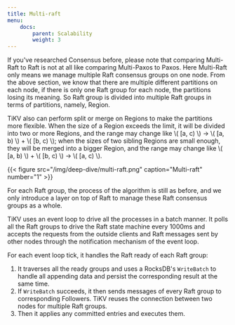 ```yaml
---
title: Multi-raft
menu:
    docs:
        parent: Scalability
        weight: 3
---
```


If you've researched Consensus before, please note that comparing Multi-Raft to Raft is not at all like comparing Multi-Paxos to Paxos. Here Multi-Raft only means we manage multiple Raft consensus groups on one node. From the above section, we know that there are multiple different partitions on each node, if there is only one Raft group for each node, the partitions losing its meaning. So Raft group is divided into multiple Raft groups in terms of partitions, namely, Region. 

TiKV also can perform split or merge on Regions to make the partitions more flexible. When the size of a Region exceeds the limit, it will be divided into two or more Regions, and the range may change like \\( [a, c) \\) -> \\( [a, b) \\) + \\( [b, c) \\); when the sizes of two sibling Regions are small enough, they will be merged into a bigger Region, and the range may change like \\( [a, b) \\) + \\( [b, c) \\) -> \\( [a, c) \\).

{{< figure
    src="/img/deep-dive/multi-raft.png"
    caption="Multi-raft"
    number="1" >}}

For each Raft group, the process of the algorithm is still as before, and we only introduce a layer on top of Raft to manage these Raft consensus groups as a whole.

TiKV uses an event loop to drive all the processes in a batch manner. It polls all the Raft groups to drive the Raft state machine every 1000ms and accepts the requests from the outside clients and Raft messages sent by other nodes through the notification mechanism of the event loop.

For each event loop tick, it handles the Raft ready of each Raft group:

1. It traverses all the ready groups and uses a RocksDB's `WriteBatch` to handle all appending data and persist the corresponding result at the same time.
2. If `WriteBatch` succeeds, it then sends messages of every Raft group to corresponding Followers. TiKV reuses the connection between two nodes for multiple Raft groups.
3. Then it applies any committed entries and executes them.
